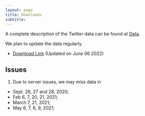 ```yaml
---
layout: page
title: Downloads
subtitle: 
---
```

A complete description of the Twitter data can be found at <a href='{{site.url}}/data/'>Data</a>.

We plan to update the data regularly.

- [Download Link](https://doi.org/10.5281/zenodo.3735015) (Updated on June 06 2022)


## Issues

1. Due to server issues, we may miss data in 
 * Sept. 26, 27 and 28, 2020; 
 * Feb 6, 7, 20, 21, 2021;
 * March 7, 21, 2021;
 * May 6, 7, 8, 9, 2021;
